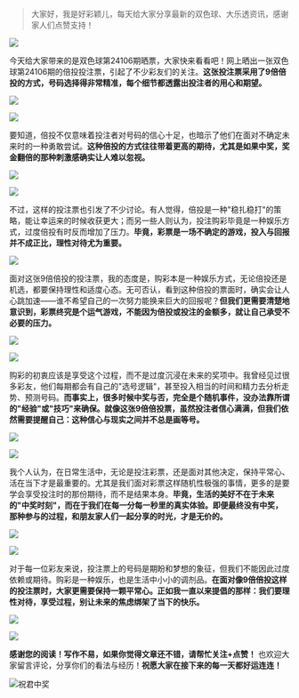 > 大家好，我是好彩颖儿，每天给大家分享最新的双色球、大乐透资讯，感谢家人们点赞支持！

![](https://cdn.jsdelivr.net/gh/wangwenjie1314/PicCDN/2024-7-11/1720660897499-image.png)


今天给大家带来的是双色球第24106期晒票，大家快来看看吧！网上晒出一张双色球第24106期的倍投投注票，引起了不少彩友们的关注。**这张投注票采用了9倍倍投的方式，号码选择得非常精准，每个细节都透露出投注者的用心和期望。**


![](https://cdn.jsdelivr.net/gh/wangwenjie1314/PicCDN/2024-9-12/1726097654121-image.png)

![](https://cdn.jsdelivr.net/gh/wangwenjie1314/PicCDN/2024-9-12/1726098001124-image.png)




要知道，倍投不仅意味着投注者对号码的信心十足，也暗示了他们在面对不确定未来时的一种勇敢尝试。**这种倍投的方式往往带着更高的期待，尤其是如果中奖，奖金翻倍的那种刺激感确实让人难以忽视。**

![](https://cdn.jsdelivr.net/gh/wangwenjie1314/PicCDN/2024-9-12/1726098034298-image.png)


![](https://cdn.jsdelivr.net/gh/wangwenjie1314/PicCDN/2024-9-12/1726097952021-image.png)


不过，这样的投注票也引发了不少讨论。有人觉得，倍投是一种"稳扎稳打"的策略，能让幸运来的时候收获更大；而另一些人则认为，投注购彩毕竟是一种娱乐方式，过度倍投有时反而增加了压力。**毕竟，彩票是一场不确定的游戏，投入与回报并不成正比，理性对待尤为重要。**

![](https://cdn.jsdelivr.net/gh/wangwenjie1314/PicCDN/2024-9-12/1726097667414-image.png)


面对这张9倍倍投的投注票，我的态度是，购彩本是一种娱乐方式，无论倍投还是机选，都要保持理性和适度心态。无可否认，看到这种倍投的票面时，确实会让人心跳加速——谁不希望自己的一次努力能换来巨大的回报呢？**但我们更需要清楚地意识到，彩票终究是个运气游戏，不能因为倍投或投注的金额多，就让自己承受不必要的压力。**


![](https://cdn.jsdelivr.net/gh/wangwenjie1314/PicCDN/2024-9-12/1726097826155-image.png)


![](https://cdn.jsdelivr.net/gh/wangwenjie1314/PicCDN/2024-9-12/1726097855259-image.png)


购彩的初衷应该是享受这个过程，而不是过度沉浸在未来的奖项中。我曾经见过很多彩友，他们每期都会有自己的"选号逻辑"，甚至投入相当的时间和精力去分析走势、预测号码。**而事实上，很多时候中奖与否，完全是个随机事件，没办法靠所谓的"经验"或"技巧"来确保。就像这张9倍倍投票，虽然投注者信心满满，但我们依然需要提醒自己：这种信心与现实之间并不总是画等号。**

![](https://cdn.jsdelivr.net/gh/wangwenjie1314/PicCDN/2024-9-12/1726097594590-image.png)


![](https://cdn.jsdelivr.net/gh/wangwenjie1314/PicCDN/2024-9-12/1726097868214-image.png)


我个人认为，在日常生活中，无论是投注彩票，还是面对其他决定，保持平常心、活在当下才是最重要的。尤其是我们面对彩票这样随机性极强的事情，更多的是要学会享受投注时的那份期待，而不是结果本身。**毕竟，生活的美好不在于未来的"中奖时刻"，而在于我们在每一分每一秒里的真实体验。即便最终没有中奖，那种参与的过程，和朋友家人们一起分享的时光，才是无价的。**



![](https://cdn.jsdelivr.net/gh/wangwenjie1314/PicCDN/2024-9-12/1726097794408-image.png)


![](https://cdn.jsdelivr.net/gh/wangwenjie1314/PicCDN/2024-9-12/1726097907858-image.png)



对于每一位彩友来说，投注票上的号码是期盼和梦想的象征，但我们不能因此过度依赖或期待。购彩是一种娱乐，也是生活中小小的调剂品。**在面对像9倍倍投这样的投注票时，大家更需要保持一颗平常心。正如我一直以来提倡的那样：我们要理性对待，享受过程，别让未来的焦虑绑架了当下的快乐。**

![](https://cdn.jsdelivr.net/gh/wangwenjie1314/PicCDN/2024-9-12/1726097763313-image.png)


![](https://cdn.jsdelivr.net/gh/wangwenjie1314/PicCDN/2024-9-12/1726097743089-image.png)


**感谢您的阅读！写作不易，如果你觉得文章还不错，请帮忙关注+点赞！** 也欢迎大家留言评论，分享你们的看法与经历！**祝愿大家在接下来的每一天都好运连连！**

![祝君中奖](https://cdn.jsdelivr.net/gh/wangwenjie1314/PicCDN/2024-7-20/1721444915067-image.png)
